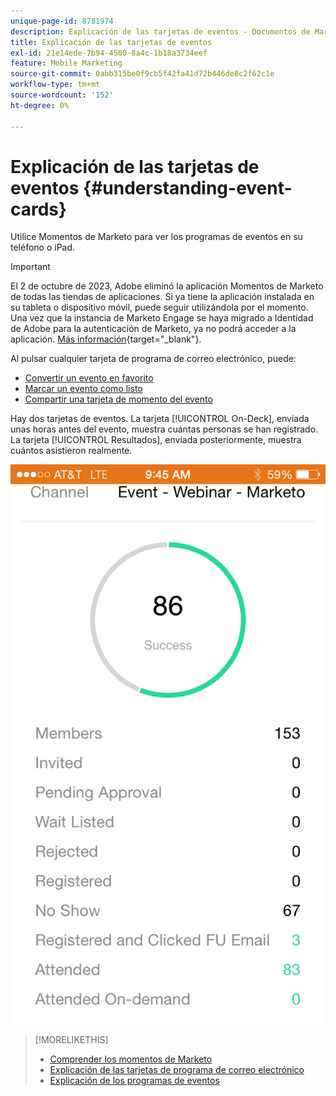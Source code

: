 ```yaml
---
unique-page-id: 8781974
description: Explicación de las tarjetas de eventos - Documentos de Marketo - Documentación del producto
title: Explicación de las tarjetas de eventos
exl-id: 21e14ede-7b94-4580-8a4c-1b18a3734eef
feature: Mobile Marketing
source-git-commit: 0abb315be0f9cb5f42fa41d72b446de8c2f62c1e
workflow-type: tm+mt
source-wordcount: '152'
ht-degree: 0%

---
```


# Explicación de las tarjetas de eventos {#understanding-event-cards}

Utilice Momentos de Marketo para ver los programas de eventos en su teléfono o iPad.

>[!IMPORTANT]
>
>El 2 de octubre de 2023, Adobe eliminó la aplicación Momentos de Marketo de todas las tiendas de aplicaciones. Si ya tiene la aplicación instalada en su tableta o dispositivo móvil, puede seguir utilizándola por el momento. Una vez que la instancia de Marketo Engage se haya migrado a Identidad de Adobe para la autenticación de Marketo, ya no podrá acceder a la aplicación. [Más información](https://nation.marketo.com/t5/product-discussions/marketo-events-app-and-marketo-moments-app-end-of-life/m-p/340712/highlight/true#M193869){target="_blank"}.

Al pulsar cualquier tarjeta de programa de correo electrónico, puede:

* [Convertir un evento en favorito](/help/marketo/product-docs/core-marketo-concepts/mobile-apps/marketo-moments/working-with-moments/creating-a-favorite.md)
* [Marcar un evento como listo](/help/marketo/product-docs/core-marketo-concepts/mobile-apps/marketo-moments/working-with-moments/marking-it-done.md)
* [Compartir una tarjeta de momento del evento](/help/marketo/product-docs/core-marketo-concepts/mobile-apps/marketo-moments/working-with-moments/sharing-a-moment.md)

Hay dos tarjetas de eventos. La tarjeta [!UICONTROL On-Deck], enviada unas horas antes del evento, muestra cuántas personas se han registrado. La tarjeta [!UICONTROL Resultados], enviada posteriormente, muestra cuántos asistieron realmente.

![](assets/image2015-7-15-16-3a56-3a16.png)

>[!MORELIKETHIS]
>
>* [Comprender los momentos de Marketo](/help/marketo/product-docs/core-marketo-concepts/mobile-apps/marketo-moments/understanding-moments/understanding-marketo-moments.md)
>* [Explicación de las tarjetas de programa de correo electrónico](/help/marketo/product-docs/core-marketo-concepts/mobile-apps/marketo-moments/understanding-moments/understanding-email-program-cards.md)
>* [Explicación de los programas de eventos](/help/marketo/product-docs/demand-generation/events/understanding-events/understanding-event-programs.md)
